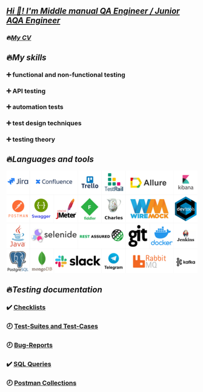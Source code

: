 ## [***Hi :wave:! I'm Middle manual QA Engineer / Junior AQA Engineer***](https://www.facebook.com/)

### :fire:[***My CV***](https://drive.google.com/file/d/1HaeXlUL-Wttj7Vw5niHmE1ggbuYMVVBs/view?usp=sharing/)

## :fire:***My skills***

### :heavy_plus_sign: functional and non-functional testing
### :heavy_plus_sign: API testing
### :heavy_plus_sign: automation tests
### :heavy_plus_sign: test design techniques
### :heavy_plus_sign: testing theory

## :fire:***Languages and tools***

![Tools](https://github.com/arteeem13/arteeem13/blob/main/pictures/logoSkills.PNG)


## :fire:***Testing documentation***

### :heavy_check_mark: [Checklists](https://github.com/arteeem13/arteeem13/blob/main/Check-list.pdf)
### :clock8: [Test-Suites and Test-Cases](https://raw.githubusercontent.com/arteeem13/arteeem13/main/pictures/pageUnderConstruction.png)
### :clock8: [Bug-Reports](https://raw.githubusercontent.com/arteeem13/arteeem13/main/pictures/pageUnderConstruction.png)
### :heavy_check_mark: [SQL Queries](https://github.com/arteeem13/arteeem13/blob/main/SQL.pdf)
### :clock8: [Postman Collections](https://raw.githubusercontent.com/arteeem13/arteeem13/main/pictures/pageUnderConstruction.png)
